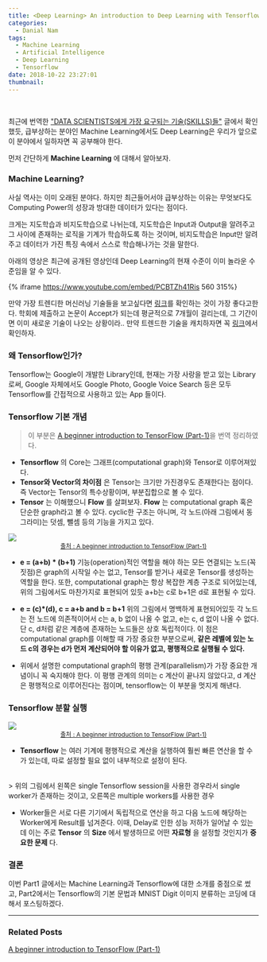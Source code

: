 ```yaml
---
title: <Deep Learning> An introduction to Deep Learning with Tensorflow(Part-1)
categories:
  - Danial Nam
tags:
  - Machine Learning
  - Artificial Intelligence
  - Deep Learning
  - Tensorflow
date: 2018-10-22 23:27:01
thumbnail:
---
```


<br>

최근에 번역한 ["DATA SCIENTISTS에게 가장 요구되는 기술(SKILLS)들"](https://databuzz-team.github.io/2018/10/15/The-Most-in-Demand-Skills-for-Data-Scientists/) 글에서 확인했듯, 급부상하는 분야인 Machine Learning에서도 Deep Learning은 우리가 앞으로 이 분야에서 일하자면 꼭 공부해야 한다.

먼저 간단하게 **Machine Learning** 에 대해서 알아보자.

### Machine Learning?
사실 역사는 이미 오래된 분야다. 하지만 최근들어서야 급부상하는 이유는 무엇보다도 Computing Power의 성장과 방대한 데이터가 있다는 점이다.

크게는 지도학습과 비지도학습으로 나뉘는데, 지도학습은 Input과 Output을 알려주고 그 사이에 존재하는 로직을 기계가 학습하도록 하는 것이며, 비지도학습은 Input만 알려주고 데이터가 가진 특징 속에서 스스로 학습해나가는 것을 말한다.

아래의 영상은 최근에 공개된 영상인데 Deep Learning의 현재 수준이 이미 놀라운 수준임을 알 수 있다.

{% iframe https://www.youtube.com/embed/PCBTZh41Ris 560 315%}

만약 가장 트렌디한 머신러닝 기술들을 보고싶다면 [링크](https://arxiv.org/)를 확인하는 것이 가장 좋다고한다. 학회에 제출하고 논문이 Accept가 되는데 평균적으로 7개월이 걸리는데, 그 기간이면 이미 새로운 기술이 나오는 상황이라.. 만약 트렌드한 기술을 캐치하자면 꼭 [링크](https://arxiv.org/)에서 확인하자.

### 왜 Tensorflow인가?
Tensorflow는 Google이 개발한 Library인데, 현재는 가장 사랑을 받고 있는 Library로써, Google 자체에서도 Google Photo, Google Voice Search 등은 모두 Tensorflow를 간접적으로 사용하고 있는 App 들이다.

### Tensorflow 기본 개념
> 이 부분은 [A beginner introduction to TensorFlow (Part-1)](https://towardsdatascience.com/a-beginner-introduction-to-tensorflow-part-1-6d139e038278)을 번역 정리하였다.

- **Tensorflow** 의 Core는 그래프(computational graph)와 Tensor로 이루어져있다.
- **Tensor와 Vector의 차이점** 은 Tensor는 크기만 가진경우도 존재한다는 점이다. 즉 Vector는 Tensor의 특수상황이며, 부분집합으로 볼 수 있다.
- **Tensor** 는 이해했으니 **Flow** 를 살펴보자. **Flow** 는 computational graph 혹은 단순한 graph라고 볼 수 있다. cyclic한 구조는 아니며, 각 노드(아래 그림에서 동그라미)는 덧셈, 뺄셈 등의 기능을 가지고 있다. <div>
<img src="https://cdn-images-1.medium.com/max/1600/1*7lklTJQytHz8w7Eeqz5ZhA.png"/>
<span style='font-size:12px; text-align:center; display:block; color: #999;'><a href='https://towardsdatascience.com/a-beginner-introduction-to-tensorflow-part-1-6d139e038278'>출처 : A beginner introduction to TensorFlow (Part-1)</a></span>
</div>

- **e = (a+b) * (b+1)**
  기능(operation)적인 역할을 해야 하는 모든 연결되는 노드(꼭짓점)은 graph의 시작일 수는 없고, Tensor를 받거나 새로운 Tensor를 생성하는 역할을 한다. 또한, computational graph는 항상 복잡한 계층 구조로 되어있는데, 위의 그림에서도 마찬가지로 표현되어 있듯 a+b는 c로 b+1은 d로 표현될 수 있다.
- **e = (c)*(d), c = a+b and b = b+1**
  위의 그림에서 명백하게 표현되어있듯 각 노드는 전 노드에 의존적이어서 c는 a, b 없이 나올 수 없고, e는 c, d 없이 나올 수 없다. 단 c, d처럼 같은 계층에 존재하는 노드들은 상호 독립적이다. 이 점은 computational graph를 이해할 때 가장 중요한 부분으로써, **같은 레벨에 있는 노드 c의 경우는 d가 먼저 계산되어야 할 이유가 없고, 평행적으로 실행될 수 있다.**

- 위에서 설명한 computational graph의 평행 관계(parallelism)가 가장 중요한 개념이니 꼭 숙지해야 한다. 이 평행 관계의 의미는 c 계산이 끝나지 않았다고, d 계산은 평행적으로 이루어진다는 점이며, tensorflow는 이 부분을 멋지게 해낸다.

### Tensorflow 분할 실행
<div>
<img src="https://cdn-images-1.medium.com/max/1600/1*cok4bMhTvE93UdGmRblEyw.png"/>
<span style='font-size:12px; text-align:center; display:block; color: #999;'><a href='https://towardsdatascience.com/a-beginner-introduction-to-tensorflow-part-1-6d139e038278'>출처 : A beginner introduction to TensorFlow (Part-1)</a></span>
</div>

- **Tensorflow** 는 여러 기계에 평행적으로 계산을 실행하여 훨씬 빠른 연산을 할 수가 있는데, 따로 설정할 필요 없이 내부적으로 설정이 된다.
<br>
  > 위의 그림에서 왼쪽은 single Tensorflow session을 사용한 경우라서 single worker가 존재하는 것이고, 오른쪽은 multiple workers를 사용한 경우


- Worker들은 서로 다른 기기에서 독립적으로 연산을 하고 다음 노드에 해당하는 Worker에게 Result를 넘겨준다. 이때, Delay로 인한 성능 저하가 일어날 수 있는데 이는 주로 **Tensor** 의 **Size** 에서 발생하므로 어떤 **자료형** 을 설정할 것인지가 **중요한 문제** 다.

### 결론
이번 Part1 글에서는 Machine Learning과 Tensorflow에 대한 소개를 중점으로 썼고, Part2에서는 Tensorflow의 기본 문법과 MNIST Digit 이미지 분류하는 코딩에 대해서 포스팅하겠다.

---
### Related Posts
[A beginner introduction to TensorFlow (Part-1)](https://towardsdatascience.com/a-beginner-introduction-to-tensorflow-part-1-6d139e038278)
